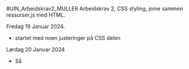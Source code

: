 #UIN_Arbeidskrav2_MULLER
Arbeidskrav 2, CSS styling, joine sammen ressurser.js med HTML.

Fredag 19 Januar 2024. 
- startet med noen justeringer på CSS delen

Lørdag 20 Januar 2024
- Så
